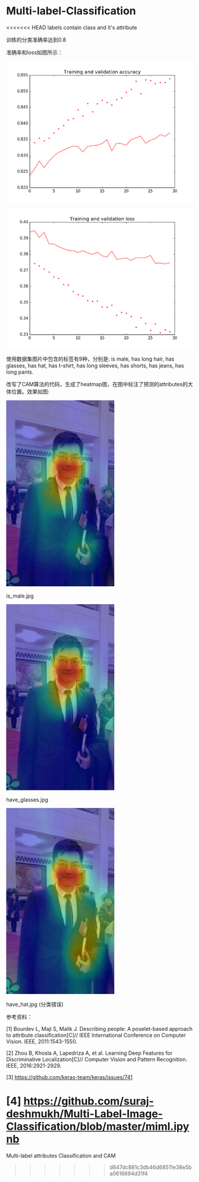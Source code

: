 # Multi-label-Classification
<<<<<<< HEAD
labels contain class and it's attribute

训练的分类准确率达到0.8

准确率和loss如图所示：

![accuracy](figure_1-1.png)

![loss](figure_2.png)

使用数据集图片中包含的标签有9种，分别是: is male, has long hair, has glasses, has hat, has t-shirt, has long sleeves, has shorts, has jeans, has long pants.

改写了CAM算法的代码，生成了heatmap图，在图中标注了预测的attributes的大体位置。效果如图:

![is_male.jpg](./hu_cam/is_male.jpg)

is_male.jpg

![have_glasses.jpg](./hu_cam/have_glasses.jpg)

have_glasses.jpg



![have_hat.jpg](./hu_cam/have_hat.jpg)

have_hat.jpg (分类错误)



参考资料：

[1] Bourdev L, Maji S, Malik J. Describing people: A poselet-based approach to attribute classification[C]// IEEE International Conference on Computer Vision. IEEE, 2011:1543-1550.

[2] Zhou B, Khosla A, Lapedriza A, et al. Learning Deep Features for Discriminative Localization[C]// Computer Vision and Pattern Recognition. IEEE, 2016:2921-2929.

[3] https://github.com/keras-team/keras/issues/741

[4] https://github.com/suraj-deshmukh/Multi-Label-Image-Classification/blob/master/miml.ipynb
=======
Multi-label attributes Classification and CAM
>>>>>>> d647dc881c3db46d68511e38e5ba0616694d31f4
